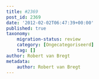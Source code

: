 ```yaml
---
title: #2369
post_id: 2369
date: '2012-02-02T06:47:39+00:00'
published: true
taxonomy:
    migration-status: review
    category: [Ongecategoriseerd]
    tag: []
author: Robert van Bregt
metadata:
    author: Robert van Bregt
---
```

